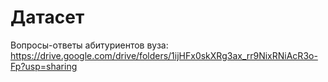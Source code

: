 # Датасет
Вопросы-ответы абитуриентов вуза:
https://drive.google.com/drive/folders/1ijHFx0skXRg3ax_rr9NixRNiAcR3o-Fp?usp=sharing